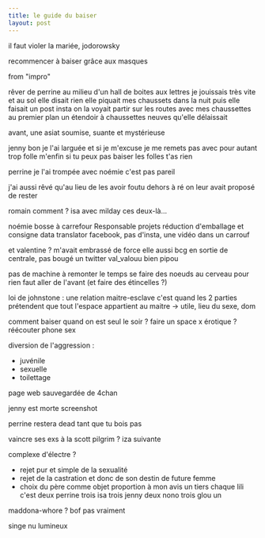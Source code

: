 ```yaml
---
title: le guide du baiser
layout: post
---
```


il faut violer la mariée, jodorowsky

recommencer à baiser grâce aux masques

from "impro"

rêver de perrine
au milieu d'un hall de boites aux lettres
je jouissais très vite et au sol
elle disait rien
elle piquait mes chaussets dans la nuit
puis elle faisait un post insta
on la voyait partir sur les routes
avec mes chaussettes
au premier plan un étendoir à chaussettes neuves qu'elle délaissait

avant, une asiat soumise, suante et mystérieuse

jenny bon je l'ai larguée
et si je m'excuse je me remets pas avec pour autant
trop folle
m'enfin si tu peux pas baiser les folles t'as rien

perrine
je l'ai trompée avec noémie c'est pas pareil

j'ai aussi rêvé qu'au lieu de les avoir foutu dehors à ré
on leur avait proposé de rester

romain comment ?
isa avec milday
ces deux-là...

noémie
bosse à carrefour
Responsable projets réduction d'emballage et consigne 
data translator
facebook, pas d'insta, une vidéo dans un carrouf

et valentine ?
m'avait embrassé de force elle aussi
bcg en sortie de centrale, pas bougé
un twitter val_valouu bien pipou

pas de machine à remonter le temps 
se faire des noeuds au cerveau pour rien
faut aller de l'avant (et faire des étincelles ?)

loi de johnstone :
une relation maitre-esclave c'est quand les 2 parties
prétendent que tout l'espace appartient au maitre
-> utile, lieu du sexe, dom

comment baiser quand on est seul le soir ?
faire un space x érotique ?
réécouter phone sex

diversion de l'aggression :
- juvénile
- sexuelle
- toilettage

page web sauvegardée de 4chan

jenny est morte
screenshot

perrine restera dead
tant que tu bois pas

vaincre ses exs à la scott pilgrim ?
iza suivante

complexe d'électre ?
- rejet pur et simple de la sexualité
- rejet de la castration et donc de son destin de future femme
- choix du père comme objet
proportion à mon avis un tiers chaque
lili c'est deux
perrine trois
isa trois
jenny deux
nono trois glou un

maddona-whore ?
bof pas vraiment

singe nu lumineux

